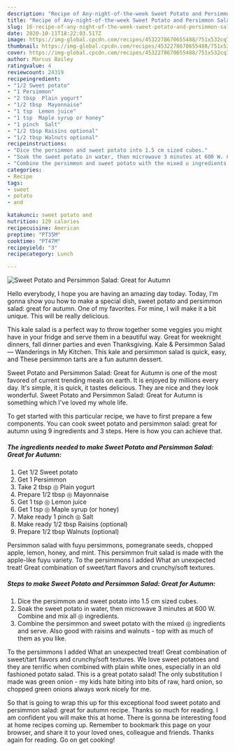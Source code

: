 ```yaml
---
description: "Recipe of Any-night-of-the-week Sweet Potato and Persimmon Salad: Great for Autumn"
title: "Recipe of Any-night-of-the-week Sweet Potato and Persimmon Salad: Great for Autumn"
slug: 16-recipe-of-any-night-of-the-week-sweet-potato-and-persimmon-salad-great-for-autumn
date: 2020-10-11T18:22:03.517Z
image: https://img-global.cpcdn.com/recipes/4532278670655488/751x532cq70/sweet-potato-and-persimmon-salad-great-for-autumn-recipe-main-photo.jpg
thumbnail: https://img-global.cpcdn.com/recipes/4532278670655488/751x532cq70/sweet-potato-and-persimmon-salad-great-for-autumn-recipe-main-photo.jpg
cover: https://img-global.cpcdn.com/recipes/4532278670655488/751x532cq70/sweet-potato-and-persimmon-salad-great-for-autumn-recipe-main-photo.jpg
author: Marcus Bailey
ratingvalue: 4
reviewcount: 24319
recipeingredient:
- "1/2 Sweet potato"
- "1 Persimmon"
- "2 tbsp  Plain yogurt"
- "1/2 tbsp  Mayonnaise"
- "1 tsp  Lemon juice"
- "1 tsp  Maple syrup or honey"
- "1 pinch  Salt"
- "1/2 tbsp Raisins optional"
- "1/2 tbsp Walnuts optional"
recipeinstructions:
- "Dice the persimmon and sweet potato into 1.5 cm sized cubes."
- "Soak the sweet potato in water, then microwave 3 minutes at 600 W. Combine and mix all ◎ ingredients."
- "Combine the persimmon and sweet potato with the mixed ◎ ingredients and serve. Also good with raisins and walnuts - top with as much of them as you like."
categories:
- Recipe
tags:
- sweet
- potato
- and

katakunci: sweet potato and 
nutrition: 129 calories
recipecuisine: American
preptime: "PT35M"
cooktime: "PT47M"
recipeyield: "3"
recipecategory: Lunch

---
```



![Sweet Potato and Persimmon Salad: Great for Autumn](https://img-global.cpcdn.com/recipes/4532278670655488/751x532cq70/sweet-potato-and-persimmon-salad-great-for-autumn-recipe-main-photo.jpg)

Hello everybody, I hope you are having an amazing day today. Today, I'm gonna show you how to make a special dish, sweet potato and persimmon salad: great for autumn. One of my favorites. For mine, I will make it a bit unique. This will be really delicious.

This kale salad is a perfect way to throw together some veggies you might have in your fridge and serve them in a beautiful way. Great for weeknight dinners, fall dinner parties and even Thanksgiving. Kale &amp; Persimmon Salad — Wanderings in My Kitchen. This kale and persimmon salad is quick, easy, and These persimmon tarts are a fun autumn dessert.

Sweet Potato and Persimmon Salad: Great for Autumn is one of the most favored of current trending meals on earth. It is enjoyed by millions every day. It's simple, it is quick, it tastes delicious. They are nice and they look wonderful. Sweet Potato and Persimmon Salad: Great for Autumn is something which I've loved my whole life.


To get started with this particular recipe, we have to first prepare a few components. You can cook sweet potato and persimmon salad: great for autumn using 9 ingredients and 3 steps. Here is how you can achieve that.

<!--inarticleads1-->

##### The ingredients needed to make Sweet Potato and Persimmon Salad: Great for Autumn:

1. Get 1/2 Sweet potato
1. Get 1 Persimmon
1. Take 2 tbsp ◎ Plain yogurt
1. Prepare 1/2 tbsp ◎ Mayonnaise
1. Get 1 tsp ◎ Lemon juice
1. Get 1 tsp ◎ Maple syrup (or honey)
1. Make ready 1 pinch ◎ Salt
1. Make ready 1/2 tbsp Raisins (optional)
1. Prepare 1/2 tbsp Walnuts (optional)


Persimmon salad with fuyu persimmons, pomegranate seeds, chopped apple, lemon, honey, and mint. This persimmon fruit salad is made with the apple-like fuyu variety. To the persimmons I added What an unexpected treat! Great combination of sweet/tart flavors and crunchy/soft textures. 

<!--inarticleads2-->

##### Steps to make Sweet Potato and Persimmon Salad: Great for Autumn:

1. Dice the persimmon and sweet potato into 1.5 cm sized cubes.
1. Soak the sweet potato in water, then microwave 3 minutes at 600 W. Combine and mix all ◎ ingredients.
1. Combine the persimmon and sweet potato with the mixed ◎ ingredients and serve. Also good with raisins and walnuts - top with as much of them as you like.


To the persimmons I added What an unexpected treat! Great combination of sweet/tart flavors and crunchy/soft textures. We love sweet potatoes and they are terrific when combined with plain white ones, especially in an old fashioned potato salad. This is a great potato salad! The only substitution I made was green onion - my kids hate biting into bits of raw, hard onion, so chopped green onions always work nicely for me. 

So that is going to wrap this up for this exceptional food sweet potato and persimmon salad: great for autumn recipe. Thanks so much for reading. I am confident you will make this at home. There is gonna be interesting food at home recipes coming up. Remember to bookmark this page on your browser, and share it to your loved ones, colleague and friends. Thanks again for reading. Go on get cooking!
